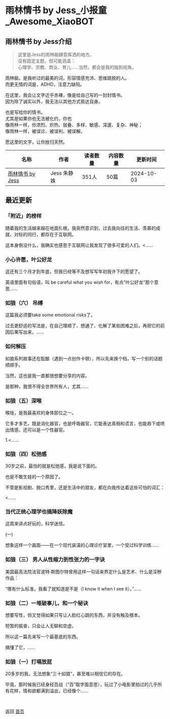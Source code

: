 # 雨林情书 by Jess_小报童_Awesome_XiaoBOT

## 雨林情书 by Jess介绍
> 这里是Jess的雨林脑肆意挥洒的地方。    
没有固定主题，但可能涵盖：    
心理学、宗教、商业、育儿……当然，都会是我的独到视角。    
    
雨林脑，是我听过的最美的词，形容情感充沛、思维跳脱的人。    
而更无情的词是，ADHD，注意力缺陷。    
    
在这里，我会让文字近乎赤裸，像是给自己写的一封封情书。    
因为除了诚实以外，我无法以其他方式抵达自身。    
    
也是写给你的情书。    
尤其是如果你也无法被化约，你也    
像雨林一样，你浓烈、炽热、层叠、多样、敏感、深邃、复杂、神秘；    
像雨林一样，被误诊、被误判、被误解。    
    
愿这里的文字，让你放归天然。  
  


|名称|作者|读者数量|内容数量|更新时间|
|---|---|---|---|---|
|[雨林情书 by Jess](https://xiaobot.net/p/rainforestlove?refer=0b133df9-27dc-423b-8101-639049001c13)|Jess 朱静姝|351人|50篇|2024-10-03|

## 最近更新
### 「附近」的榜样

随着我的生活越来越在地面扎根，我突然意识到，过去我向往的生活、羡慕的成就、对标的同行，都存在于互联网。

这本身倒没什么，我确实也感恩于互联网让我发现了很多可爱的人们。<......

### 小心许愿，叶公好龙

这还有三个月才到年底，但我已经等不及想写写年初我许下的愿望了。

英语里面有句俗语，叫 be careful what you wish for，有点“叶公好龙”那个意思......

### 如狼（六） 吊缚

这篇我必须要take some emotional risks了。

过去更舒适的写法是，在自己理顺了、想通了、化解了某些困难之后，再把它的前因后果写出来，......

### 如何解压

如狼系列故事还在酝酿（遇到一点创作卡顿），所以先来换个档，写一个别的话题顺顺手。

当然，这也是我一直都很想要分享的内容。

是那种，我恨不得全世界所有人，尤其......

### 如狼（五）深喉

喉咙，是我最喜欢的身体部位之一。

它多才多艺，既是消化器官，也是呼吸器官，它能表达真相和谎言，也能吞下或喷出情感，还可以是一个性器官。

1.<......

### 如狼（四）松弛感

30岁之前，最怕的就是松弛感，我是说下面的。

也是不敢生娃的一个原因了。

不管是影视剧、脱口秀里，还是生活中的朋友，都在向我传达着这些可怕的词汇：

<......

### 当代正统心理学也搞降妖除魔



这周来讲点好玩的，科学迷信。

(一)



想象这样一个画面——在一个现代装潢的心理诊疗室里，一个受过科学训练......

### 如狼（三） 男人从性缩力到性张力的一字诀

美国最高法院法官波特·斯图尔特曾用这样一句话来界定什么是艺术、什么是淫秽作品：

“哪有什么标准，我看了就知道是不是（I know it when I see it）。”......

### 如狼（二）一堆破事儿，和一个秘诀

想要写性，但又觉得如果只写让人脸红心跳的东西，并没有触及根本。

短暂的振奋，只会让人无聊和空虚。

所以这一篇先来写一个最基底的东西。

搞懂了它，......

### 如狼（一）打嗝放屁

20多岁的我，无法想象“三十如狼”，甚至难以相信它的存在。

毕竟，那时候我已经身经百战（“百”取字面意思），玩过了小电影里拍过的几乎所有花样，情和欲都满到溢出，已经像个......


<a href="https://github.com/Reno9527/awesome-xiaobot" style="color: white; text-decoration: none;">awesome-xiaobot</a>

返回 [首页](../README.md)

